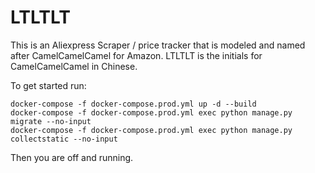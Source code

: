 # LTLTLT 

This is an Aliexpress Scraper / price tracker that is modeled and named after CamelCamelCamel for Amazon. LTLTLT is the initials for CamelCamelCamel in Chinese. 

To get started run:

```
docker-compose -f docker-compose.prod.yml up -d --build
docker-compose -f docker-compose.prod.yml exec python manage.py migrate --no-input
docker-compose -f docker-compose.prod.yml exec python manage.py collectstatic --no-input
```

Then you are off and running. 